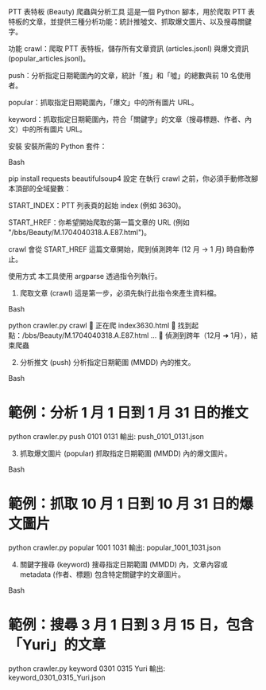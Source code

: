 PTT 表特板 (Beauty) 爬蟲與分析工具
這是一個 Python 腳本，用於爬取 PTT 表特板的文章，並提供三種分析功能：統計推噓文、抓取爆文圖片、以及搜尋關鍵字。

功能
crawl：爬取 PTT 表特板，儲存所有文章資訊 (articles.jsonl) 與爆文資訊 (popular_articles.jsonl)。

push：分析指定日期範圍內的文章，統計「推」和「噓」的總數與前 10 名使用者。

popular：抓取指定日期範圍內，「爆文」中的所有圖片 URL。

keyword：抓取指定日期範圍內，符合「關鍵字」的文章（搜尋標題、作者、內文）中的所有圖片 URL。

安裝
安裝所需的 Python 套件：

Bash

pip install requests beautifulsoup4
設定
在執行 crawl 之前，你必須手動修改腳本頂部的全域變數：

START_INDEX：PTT 列表頁的起始 index (例如 3630)。

START_HREF：你希望開始爬取的第一篇文章的 URL (例如 "/bbs/Beauty/M.1704040318.A.E87.html")。

crawl 會從 START_HREF 這篇文章開始，爬到偵測跨年 (12 月 -> 1 月) 時自動停止。

使用方式
本工具使用 argparse 透過指令列執行。

1. 爬取文章 (crawl)
這是第一步，必須先執行此指令來產生資料檔。

Bash

python crawler.py crawl
🔎 正在爬 index3630.html 🎯 找到起點：/bbs/Beauty/M.1704040318.A.E87.html ... 🛑 偵測到跨年（12月 ➜ 1月），結束爬蟲

2. 分析推文 (push)
分析指定日期範圍 (MMDD) 內的推文。

Bash

# 範例：分析 1 月 1 日到 1 月 31 日的推文
python crawler.py push 0101 0131
輸出: push_0101_0131.json

3. 抓取爆文圖片 (popular)
抓取指定日期範圍 (MMDD) 內的爆文圖片。

Bash

# 範例：抓取 10 月 1 日到 10 月 31 日的爆文圖片
python crawler.py popular 1001 1031
輸出: popular_1001_1031.json

4. 關鍵字搜尋 (keyword)
搜尋指定日期範圍 (MMDD) 內，文章內容或 metadata (作者、標題) 包含特定關鍵字的文章圖片。

Bash

# 範例：搜尋 3 月 1 日到 3 月 15 日，包含「Yuri」的文章
python crawler.py keyword 0301 0315 Yuri
輸出: keyword_0301_0315_Yuri.json